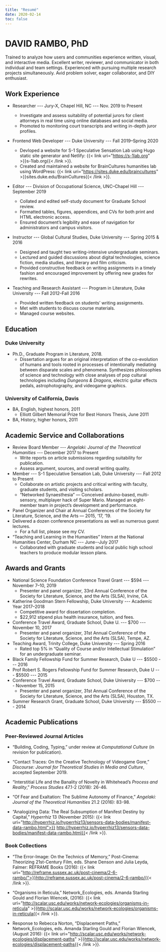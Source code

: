```yaml
---
title: "Resumé"
date: 2020-02-14
toc: false
---
```

# DAVID RAMBO, PhD

Trained to analyze how users and communities experience written, visual, and interactive media. Excellent writer, reviewer, and communicator in both individual and team settings. Experienced with pursuing multiple research projects simultaneously. Avid problem solver, eager collaborator, and DIY enthusiast.

## Work Experience
* Researcher --- Jury-X, Chapel Hill, NC --- Nov. 2019 to Present
  * Investigate and assess suitability of potential jurors for client attorneys in real time using online databases and social media.
  * Promoted to monitoring court transcripts and writing in-depth juror profiles.  

* Frontend Web Developer --- Duke University --- Fall 2019–Spring 2020
  * Devloped a website for S-1 Speculative Sensation Lab using Hugo static site generator and Netlify: {{< link uri="https://s-1lab.org" >}}s-1lab.org{{< /link >}}.
  * Created and maintained a website for BrainCultures humanities lab using WordPress: {{< link uri="https://sites.duke.edu/braincultures" >}}sites.duke.edu/BrainCultures{{< /link >}}.

* Editor --- Division of Occupational Science, UNC–Chapel Hill --- September 2019
  * Collated and edited self-study document for Graduate School review.
  * Formatted tables, figures, appendices, and CVs for both print and HTML electronic access.
  * Ensured document’s legibility and ease of navigation for administrators and campus visitors.

* Instructor --- Global Cultural Studies, Duke University --- Spring 2015 & 2016
  * Designed and taught two writing-intensive undergraduate seminars.
  * Lectured and guided discussions about digital technologies, science fiction, media studies, and literary and film criticism.
  * Provided constructive feedback on writing assignments in a timely fashion and encouraged improvement by offering new grades for rewrites.

* Teaching and Research Assistant --- Program in Literature, Duke University --- Fall 2012–Fall 2016
  * Provided written feedback on students’ writing assignments.
  * Met with students to discuss course materials.
  * Managed course websites.

## Education
### Duke University
* Ph.D., Graduate Program in Literature, 2018.
  * Dissertation argues for an original interpretation of the co-evolution of humans and tools rooted in processes of intentionally mediating between disparate scales and phenomena. Synthesizes philosophies of science and technology with close analyses of pop cultural technologies including *Dungeons & Dragons*, electric guitar effects pedals, astrophotography, and videogame graphics.
### University of California, Davis
* BA, English, highest honors, 2011
  * Elliott Gilbert Memorial Prize for Best Honors Thesis, June 2011
* BA, History, higher honors, 2011

## Academic Service and Collaborations
* Review Board Member --- *Angelaki: Journal of the Theoretical Humanities* --- December 2017 to Present
  * Write reports on article submissions regarding suitability for publication.
  * Assess argument, sources, and overall writing quality.
* Member --- S-1 Speculative Sensation Lab, Duke University --- Fall 2012 to Present
  * Collaborate on artistic projects and critical writing with faculty, graduate students, and visiting scholars.
  * “Networked Synaesthesia” — Conceived arduino-based, multi-sensory, multiplayer hack of Super Mario. Managed an eight-member team in project’s development and performance.
* Panel Organizer and Chair at Annual Conferences of the Society for Literature, Science, and the Arts — 2015, ‘17, ‘19.
* Delivered a dozen conference presentations as well as numerous guest lectures.
  * For a full list, please see my CV.
* “Teaching and Learning in the Humanities” Intern at the National Humanities Center, Durham NC ---  June--July 2017
  * Collaborated with graduate students and local public high school teachers to produce modular lesson plans.

## Awards and Grants
* National Science Foundation Conference Travel Grant --- $594 --- November 7–10, 2019
  * Presenter and panel organizer, 33rd Annual Conference of the Society for Literature, Science, and the Arts (SLSA), Irvine, CA.
* Katherine Goodman Stern Fellowship, Duke University --- Academic Year 2017–2018
  * Competitive award for dissertation completion.
  * $22,912 stipend plus health insurance, tuition, and fees.
* Conference Travel Award, Graduate School, Duke U. --- $700 --- November 10, 2017
  * Presenter and panel organizer, 31st Annual Conference of the Society for Literature, Science, and the Arts (SLSA), Tempe, AZ.
* Teaching Award, Trinity College, Duke University --- Spring 2016
  * Rated top 5% in “Quality of Course and/or Intellectual Stimulation” for an undergraduate seminar.
* Black Family Fellowship Fund for Summer Research, Duke U --- $5500 --- 2016
* Prof Robert S. Rogers Fellowship Fund for Summer Research, Duke U --- $5500 --- 2015
* Conference Travel Award, Graduate School, Duke University --- $700 --- November 15, 2015
  * Presenter and panel organizer, 31st Annual Conference of the Society for Literature, Science, and the Arts (SLSA), Houston, TX.
* Summer Research Grant, Graduate School, Duke University --- $5500 --- 2014

## Academic Publications
### Peer-Reviewed Journal Articles

* “Building, Coding, Typing,” under review at *Computational Culture* (in revision for publication).

* “Contact Traces: On the Creative Technology of Videogame Gore,” *Discourse: Journal for Theoretical Studies in Media and Culture*, accepted September 2019.

* “Interstitial Life and the Banality of Novelty in Whitehead’s *Process and Reality*,” *Process Studies* 47.1-2 (2018): 26-46.

* “Of Fear and Exaltation: The Sublime Autonomy of Finance,” *Angelaki: Journal of the Theoretical Humanities* 21.2 (2016): 83-98.

* “Analogizing Data: The Real Subsumption of Manifest Destiny by Capital,” *Hyperrhiz* 13 (November 2015): {{< link uri="http://hyperrhiz.io/hyperrhiz13/sensors-data-bodies/manifest-data-rambo.html">}}
http://hyperrhiz.io/hyperrhiz13/sensors-data-bodies/manifest-data-rambo.html{{< /link >}}.

### Book Collections
* “The Error-Image: On the Technics of Memory,” Post-Cinema: Theorizing 21st-Century Film, eds. Shane Denson and Julia Leyda, Falmer: REFRAME Books (2016): {{< link uri="http://reframe.sussex.ac.uk/post-cinema/2-6-rambo/">}}http://reframe.sussex.ac.uk/post-cinema/2-6-rambo/{{< /link >}}.

* “Organisms in Reticula,” Network_Ecologies, eds. Amanda Starling Gould and Florian Wiencek, (2016): {{< link uri="http://scalar.usc.edu/works/network-ecologies/organisms-in-reticula" >}}http://scalar.usc.edu/works/network-ecologies/organisms-in-reticula{{< /link >}}.

* Response to Rebecca Norton, “Displacement Paths,” Network_Ecologies, eds. Amanda Starling Gould and Florian Wiencek, (August 2016): {{< link uri="http://scalar.usc.edu/works/network-ecologies/displacement-paths" >}}http://scalar.usc.edu/works/network-ecologies/displacement-paths{{< /link >}}.